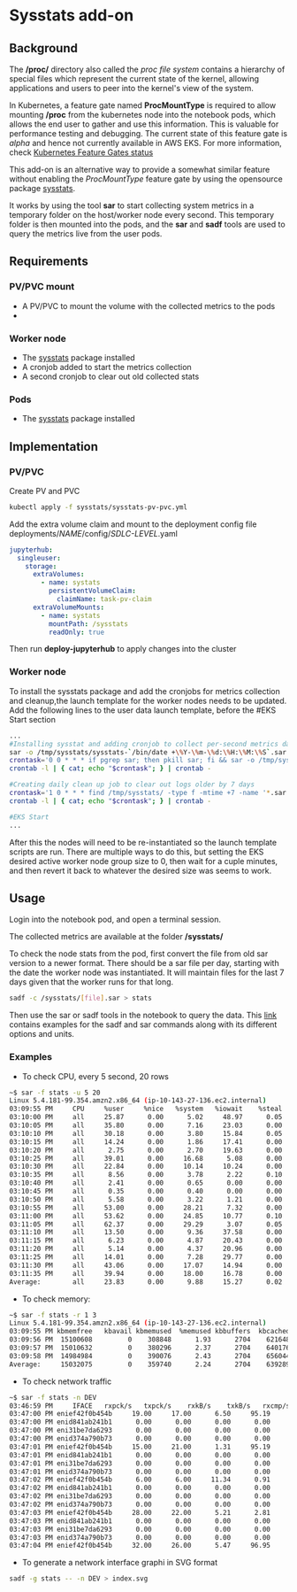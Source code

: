 # Sysstats add-on

## Background

The **/proc/** directory also called the *proc file system* contains a hierarchy of special files which represent the current state of the kernel, allowing applications and users to peer into the kernel's view of the system. 

In Kubernetes, a feature gate named **ProcMountType** is required to allow mounting **/proc** from the kubernetes node into the notebook pods, which allows the end user to gather and use this information. This is valuable for performance testing and debugging.  The current state of this feature gate is *alpha* and hence not currently available in AWS EKS. For more information, check [Kubernetes Feature Gates status](https://kubernetes.io/docs/reference/command-line-tools-reference/feature-gates/)

This add-on is an alternative way to provide a somewhat similar feature without enabling the *ProcMountType* feature gate by using the opensource package [sysstats](https://github.com/sysstat/sysstat). 

It works by using the tool **sar** to start collecting system metrics in a temporary folder on the host/worker node every second. This temporary folder is then mounted into the pods, and the **sar** and **sadf** tools are used to query the metrics live from the user pods.

## Requirements


### PV/PVC mount
- A PV/PVC to mount the volume with the collected metrics to the pods
- 

### Worker node
- The [sysstats](https://github.com/sysstat/sysstat) package installed 
- A cronjob added to start the metrics collection
- A second cronjob to clear out old collected stats

### Pods
- The [sysstats](https://github.com/sysstat/sysstat) package installed 

## Implementation

### PV/PVC

Create PV and PVC
```bash
kubectl apply -f sysstats/sysstats-pv-pvc.yml
```

Add the extra volume claim and mount to the deployment config file deployments/*NAME*/config/*SDLC-LEVEL*.yaml

```yaml
jupyterhub:
  singleuser:
    storage:
      extraVolumes:
        - name: systats
          persistentVolumeClaim:
            claimName: task-pv-claim
      extraVolumeMounts:
        - name: systats
          mountPath: /sysstats
          readOnly: true

```

Then run **deploy-jupyterhub** to apply changes into the cluster
 

### Worker node

To install the sysstats package and add the cronjobs for metrics collection and cleanup,the launch template for the worker nodes needs to be updated. Add the following lines to the user data launch template, before the #EKS Start section

```bash
...
#Installing sysstat and adding cronjob to collect per-second metrics daily on /tmp/sysstats folder
sar -o /tmp/sysstats/sysstats-`/bin/date +\%Y-\%m-\%d:\%H:\%M:\%S`.sar 1 & #start collecting at boot in the background
crontask='0 0 * * * if pgrep sar; then pkill sar; fi && sar -o /tmp/sysstats/sysstats-`/bin/date +\%Y-\%m-\%d:\%H:\%M:\%S`.sar 1'
crontab -l | { cat; echo "$crontask"; } | crontab -

#Creating daily clean up job to clear out logs older by 7 days
crontask='1 0 * * * find /tmp/sysstats/ -type f -mtime +7 -name '*.sar' -execdir rm -- '{}' \;'
crontab -l | { cat; echo "$crontask"; } | crontab -

#EKS Start
...
```

After this the nodes will need to be re-instantiated so the launch template scripts are run. There are multiple ways to do this, but setting the EKS desired active worker node group size to 0, then wait for a cuple minutes, and then revert it back to whatever the desired size was seems to work.

## Usage

Login into the notebook pod, and open a terminal session.

The collected metrics are available at the folder **/sysstats/**

To check the node stats from the pod, first convert the file from old sar version to a newer format. There should be a sar file per day, starting with the date the worker node was instantiated. It will maintain files for the last 7 days given that the worker runs for that long. 

```bash
sadf -c /sysstats/[file].sar > stats
```
 

Then use the sar or sadf tools in the notebook to query the data. This [link](https://github.com/sysstat/sysstat) contains examples for the sadf and sar commands along with its different options and units.
 
### Examples

- To check CPU, every 5 second, 20 rows
 
```bash
~$ sar -f stats -u 5 20
Linux 5.4.181-99.354.amzn2.x86_64 (ip-10-143-27-136.ec2.internal)       08/18/2022      _x86_64_        (4 CPU)
03:09:55 PM     CPU     %user     %nice   %system   %iowait    %steal     %idle
03:10:00 PM     all     25.87      0.00      5.02     48.97      0.05     20.09
03:10:05 PM     all     35.80      0.00      7.16     23.03      0.00     34.00
03:10:10 PM     all     30.18      0.00      3.80     15.84      0.05     50.12
03:10:15 PM     all     14.24      0.00      1.86     17.41      0.00     66.48
03:10:20 PM     all      2.75      0.00      2.70     19.63      0.00     74.91
03:10:25 PM     all     39.01      0.00     16.68      5.08      0.00     39.22
03:10:30 PM     all     22.84      0.00     10.14     10.24      0.00     56.78
03:10:35 PM     all      8.56      0.00      3.78      2.22      0.10     85.34
03:10:40 PM     all      2.41      0.00      0.65      0.00      0.00     96.94
03:10:45 PM     all      0.35      0.00      0.40      0.00      0.00     99.25
03:10:50 PM     all      5.58      0.00      3.22      1.21      0.00     89.99
03:10:55 PM     all     53.00      0.00     28.21      7.32      0.00     11.47
03:11:00 PM     all     53.62      0.00     24.85     10.77      0.10     10.66
03:11:05 PM     all     62.37      0.00     29.29      3.07      0.05      5.22
03:11:10 PM     all     13.50      0.00      9.36     37.58      0.00     39.57
03:11:15 PM     all      6.23      0.00      4.87     20.43      0.00     68.47
03:11:20 PM     all      5.14      0.00      4.37     20.96      0.00     69.53
03:11:25 PM     all     14.01      0.00      7.28     29.77      0.00     48.95
03:11:30 PM     all     43.06      0.00     17.07     14.94      0.00     24.92
03:11:35 PM     all     39.94      0.00     18.00     16.78      0.00     25.28
Average:        all     23.83      0.00      9.88     15.27      0.02     51.00
```
 

- To check memory:
 

```bash
~$ sar -f stats -r 1 3
Linux 5.4.181-99.354.amzn2.x86_64 (ip-10-143-27-136.ec2.internal)       08/18/2022      _x86_64_        (4 CPU)
03:09:55 PM kbmemfree   kbavail kbmemused  %memused kbbuffers  kbcached  kbcommit   %commit  kbactive   kbinact   kbdirty
03:09:56 PM  15100608         0    308848      1.93      2704    621648    821912      5.13    391828    429108     87764
03:09:57 PM  15010632         0    380296      2.37      2704    640176   1203600      7.51    460656    447596     87772
03:09:58 PM  14984984         0    390076      2.43      2704    656044   1264536      7.89    471096    463396     87772
Average:     15032075         0    359740      2.24      2704    639289   1096683      6.84    441193    446700     87769
```

- To check network traffic
```bash
~$ sar -f stats -n DEV
03:46:59 PM     IFACE   rxpck/s   txpck/s    rxkB/s    txkB/s   rxcmp/s   txcmp/s  rxmcst/s   %ifutil
03:47:00 PM enief42f0b454b     19.00     17.00      6.50     95.19      0.00      0.00      0.00      0.00
03:47:00 PM enid841ab241b1      0.00      0.00      0.00      0.00      0.00      0.00      0.00      0.00
03:47:00 PM eni31be7da6293      0.00      0.00      0.00      0.00      0.00      0.00      0.00      0.00
03:47:00 PM enid374a790b73      0.00      0.00      0.00      0.00      0.00      0.00      0.00      0.00
03:47:01 PM enief42f0b454b     15.00     21.00      1.31     95.19      0.00      0.00      0.00      0.00
03:47:01 PM enid841ab241b1      0.00      0.00      0.00      0.00      0.00      0.00      0.00      0.00
03:47:01 PM eni31be7da6293      0.00      0.00      0.00      0.00      0.00      0.00      0.00      0.00
03:47:01 PM enid374a790b73      0.00      0.00      0.00      0.00      0.00      0.00      0.00      0.00
03:47:02 PM enief42f0b454b      6.00      6.00     11.34      0.91      0.00      0.00      0.00      0.00
03:47:02 PM enid841ab241b1      0.00      0.00      0.00      0.00      0.00      0.00      0.00      0.00
03:47:02 PM eni31be7da6293      0.00      0.00      0.00      0.00      0.00      0.00      0.00      0.00
03:47:02 PM enid374a790b73      0.00      0.00      0.00      0.00      0.00      0.00      0.00      0.00
03:47:03 PM enief42f0b454b     28.00     22.00      5.21      2.81      0.00      0.00      0.00      0.00
03:47:03 PM enid841ab241b1      0.00      0.00      0.00      0.00      0.00      0.00      0.00      0.00
03:47:03 PM eni31be7da6293      0.00      0.00      0.00      0.00      0.00      0.00      0.00      0.00
03:47:03 PM enid374a790b73      0.00      0.00      0.00      0.00      0.00      0.00      0.00      0.00
03:47:04 PM enief42f0b454b     32.00     26.00      5.47     96.95      0.00      0.00      0.00      0.00
```
 

- To generate a network interface graphi in SVG format
```bash
sadf -g stats -- -n DEV > index.svg 
```

